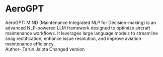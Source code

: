 # AeroGPT
AeroGPT: MIND (Maintenance Integrated NLP for Decision-making) is an advanced NLP-powered LLM framework designed to optimize aircraft maintenance workflows. It leverages large language models to streamline snag rectification, enhance issue resolution, and improve aviation maintenance efficiency.
<br>
Author- Tarun Jalota Changed version 
